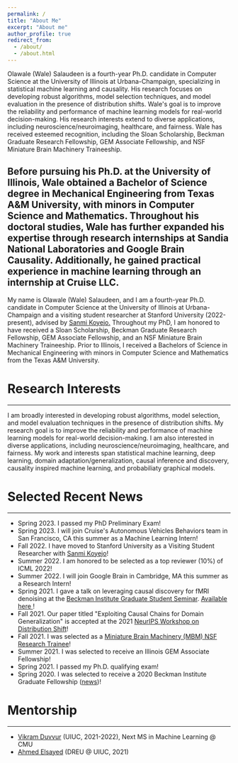 ```yaml
---
permalink: /
title: "About Me"
excerpt: "About me"
author_profile: true
redirect_from: 
  - /about/
  - /about.html
---
```


Olawale (Wale) Salaudeen is a fourth-year Ph.D. candidate in Computer Science at the University of Illinois at Urbana-Champaign, specializing in statistical machine learning and causality. His research focuses on developing robust algorithms, model selection techniques, and model evaluation in the presence of distribution shifts. Wale's goal is to improve the reliability and performance of machine learning models for real-world decision-making. His research interests extend to diverse applications, including neuroscience/neuroimaging, healthcare, and fairness. Wale has received esteemed recognition, including the Sloan Scholarship, Beckman Graduate Research Fellowship, GEM Associate Fellowship, and NSF Miniature Brain Machinery Traineeship.

Before pursuing his Ph.D. at the University of Illinois, Wale obtained a Bachelor of Science degree in Mechanical Engineering from Texas A&M University, with minors in Computer Science and Mathematics. Throughout his doctoral studies, Wale has further expanded his expertise through research internships at Sandia National Laboratories and Google Brain Causality. Additionally, he gained practical experience in machine learning through an internship at Cruise LLC.
---
My name is Olawale (Wale) Salaudeen, and I am a fourth-year Ph.D. candidate in Computer Science at the University of Illinois at Urbana-Champaign and a visiting student researcher at Stanford University (2022-present), advised by <a href="http://sanmi.cs.illinois.edu/" target="_blank">Sanmi Koyejo.</a> Throughout my PhD, I am honored to have received a Sloan Scholarship, Beckman Graduate Research Fellowship, GEM Associate Fellowship, and an NSF Miniature Brain Machinery Traineeship. Prior to Illinois, I received a Bachelors of Science in Mechanical Engineering with minors in Computer Science and Mathematics from the Texas A&M University.

# Research Interests
---
I am broadly interested in developing robust algorithms, model selection, and model evaluation techniques in the presence of distribution shifts. My research goal is to improve the reliability and performance of machine learning models for real-world decision-making. I am also interested in diverse applications, including neuroscience/neuroimaging, healthcare, and fairness. My work and interests span statistical machine learning, deep learning, domain adaptation/generalization, causal inference and discovery, causality inspired machine learning, and probabiliaty graphical models.

# Selected Recent News
---
* Spring 2023. I passed my PhD Preliminary Exam!
* Spring 2023. I will join Cruise's Autonomous Vehicles Behaviors team in San Francisco, CA this summer as a Machine Learning Intern!
* Fall 2022. I have moved to Stanford University as a Visiting Student Researcher with <a href="http://sanmi.cs.illinois.edu/" target="_blank">Sanmi Koyejo</a>! 
* Summer 2022. I am honored to be selected as a top reviewer (10%) of ICML 2022!
* Summer 2022. I will join Google Brain in Cambridge, MA this summer as a Research Intern!
* Spring 2021. I gave a talk on leveraging causal discovery for fMRI
 denoising at the <a href="https://beckman.illinois.edu/about/news/article/2022/03/30/grad-students-to-present-research-april-6" target="_blank">Beckman Institute Graduate Student Seminar</a>. <a href="https://olawalesalaudeen.com/talks/"> Available here </a>!
* Fall 2021. Our paper titled "Exploiting Causal Chains for Domain Generalization" is
 accepted at the 2021 <a href="https://sites.google.com/view/distshift2021" target="_blank">NeurIPS Workshop on Distribution Shift</a>!
* Fall 2021. I was selected as a <a href="https://minibrain.beckman.illinois.edu/" target="_blank">Miniature Brain Machinery (MBM) NSF Research Trainee</a>!
* Summer 2021. I was selected to receive an Illinois GEM Associate Fellowship!
* Spring 2021. I passed my Ph.D. qualifying exam!
* Spring 2020. I was selected to receive a 2020 Beckman Institute Graduate Fellowship (<a href="https://beckman.illinois.edu/about/news/article/2020/05/08/seven-named-2020-beckman-institute-graduate-fellows?fbclid=IwAR1XYI8PpzFLfAsAmQdurMZrywwTyHtTuhpkI3ZlaNUQPNcrY00SZJH0muU" target="_blank">news</a>)!

# Mentorship
---
* <a href="https://www.linkedin.com/in/vikram-duvvur/" target="_blank">Vikram Duvvur</a> (UIUC, 2021-2022), Next MS in Machine Learning @ CMU
* <a href="https://www.linkedin.com/in/elsayeaa-2023/" target="_blank">Ahmed Elsayed</a> (DREU @ UIUC, 2021)

